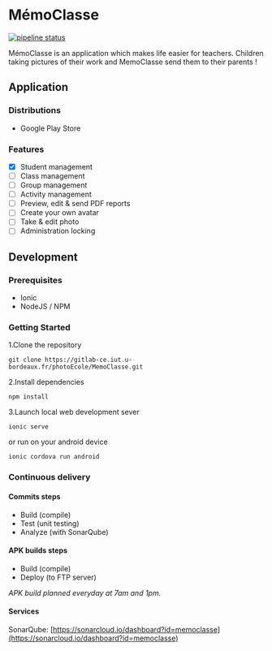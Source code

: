# MémoClasse

[logo]:http://oi64.tinypic.com/eqthrq.jpg "Logo MemoClasse"

[![pipeline status](https://gitlab-ce.iut.u-bordeaux.fr/photoEcole/MemoClasse/badges/master/pipeline.svg)](https://gitlab-ce.iut.u-bordeaux.fr/photoEcole/MemoClasse/commits/master)

MémoClasse is an application which makes life easier for teachers. Children taking pictures of their work and MemoClasse send them to their parents !

## Application

### Distributions
- Google Play Store

### Features
- [x] Student management
- [ ] Class management
- [ ] Group management
- [ ] Activity management
- [ ] Preview, edit & send PDF reports
- [ ] Create your own avatar
- [ ] Take & edit photo
- [ ] Administration locking

## Development

### Prerequisites

- Ionic
- NodeJS / NPM

### Getting Started
1.Clone the repository

`git clone https://gitlab-ce.iut.u-bordeaux.fr/photoEcole/MemoClasse.git`

2.Install dependencies

`npm install`

3.Launch local web development sever

`ionic serve`

or run on your android device

`ionic cordova run android`

### Continuous delivery

#### Commits steps
- Build (compile)
- Test (unit testing)
- Analyze (with SonarQube)

#### APK builds steps
- Build (compile)
- Deploy (to FTP server)

*APK build planned everyday at 7am and 1pm.*

#### Services
SonarQube: [https://sonarcloud.io/dashboard?id=memoclasse](https://sonarcloud.io/dashboard?id=memoclasse)
